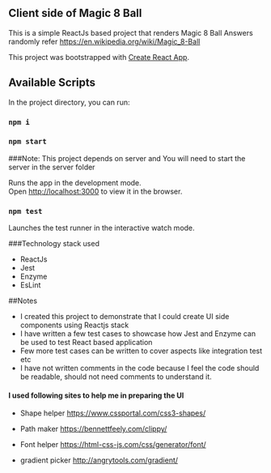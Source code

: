 ## Client side of Magic 8 Ball
This is a simple ReactJs based project that renders Magic 8 Ball Answers randomly
refer https://en.wikipedia.org/wiki/Magic_8-Ball

This project was bootstrapped with [Create React App](https://github.com/facebook/create-react-app).

## Available Scripts
In the project directory, you can run:

### `npm i` 
### `npm start`
###Note: This project depends on server and You will need to start the server in the server folder

Runs the app in the development mode.<br>
Open [http://localhost:3000](http://localhost:3000) to view it in the browser.

### `npm test`
Launches the test runner in the interactive watch mode.<br>

###Technology stack used
- ReactJs
- Jest
- Enzyme
- EsLint

##Notes
- I created this project to demonstrate that I could create UI side components using Reactjs stack
- I have written a few test cases to showcase how Jest and Enzyme can be used to test React based application
- Few more test cases can be written to cover aspects like integration test etc
- I have not written comments in the code because I feel the code should be readable, should not need comments to understand it. 

#### I used following sites to help me in preparing the UI

- Shape helper 
  https://www.cssportal.com/css3-shapes/

- Path maker 
  https://bennettfeely.com/clippy/
   
- Font helper
  https://html-css-js.com/css/generator/font/
   
- gradient picker
   http://angrytools.com/gradient/
